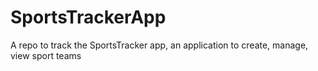 # SportsTrackerApp
 A repo to track the SportsTracker app, an application to create, manage, view sport teams
